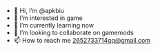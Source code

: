 - 👋 Hi, I’m @apkbiu
- 👀 I’m interested in game
- 🌱 I’m currently learning now
- 💞️ I’m looking to collaborate on gamemods
- 📫 How to reach me 2652733714qq@gmail.com

<!---
apkbiu/apkbiu is a ✨ special ✨ repository because its `README.md` (this file) appears on your GitHub profile.
You can click the Preview link to take a look at your changes.
--->

